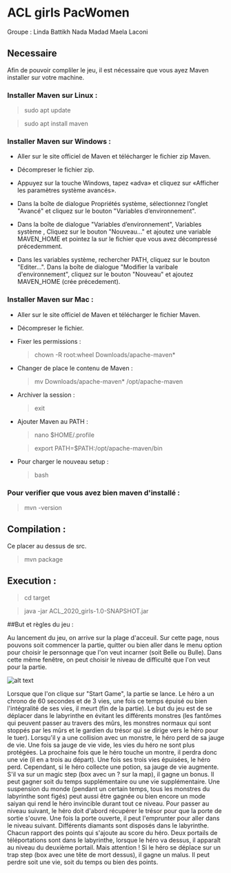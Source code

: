 # ACL girls PacWomen
Groupe :
Linda Battikh
Nada Madad
Maela Laconi

## Necessaire
Afin de pouvoir compliler le jeu, il est nécessaire que vous ayez Maven installer sur votre machine.
### Installer Maven sur Linux :
>sudo apt update

>sudo apt install maven


### Installer Maven sur Windows :
* Aller sur le site officiel de Maven et télécharger le fichier zip Maven.

* Décompreser le fichier zip.

* Appuyez sur la touche Windows, tapez «adva» et cliquez sur «Afficher les paramètres système avancés». 

* Dans la boîte de dialogue Propriétés système, sélectionnez l’onglet "Avancé" et cliquez sur le bouton "Variables d’environnement".

* Dans la boîte de dialogue "Variables d’environnement", Variables système , Cliquez sur le bouton "Nouveau..." et ajoutez une variable MAVEN_HOME et pointez la sur le fichier que vous avez décompressé précedemment.

* Dans les variables système, rechercher PATH, cliquez sur le bouton "Editer...". Dans la boîte de dialogue "Modifier la varibale d'environnement", cliquez sur le bouton "Nouveau" et ajoutez MAVEN_HOME (crée précedement).


### Installer Maven sur Mac :

* Aller sur le site officiel de Maven et télécharger le fichier Maven.

* Décompreser le fichier.

* Fixer les permissions :
    >chown -R root:wheel Downloads/apache-maven*

* Changer de place le contenu de Maven :
    >mv Downloads/apache-maven* /opt/apache-maven

* Archiver la session :
    >exit

* Ajouter Maven au PATH :
    >nano $HOME/.profile
    
    >export PATH=$PATH:/opt/apache-maven/bin

* Pour charger le nouveau setup :
    >bash

### Pour verifier que vous avez bien maven d'installé :
>mvn -version

## Compilation :
Ce placer au dessus de src.
>mvn package

## Execution :
>cd target

>java -jar ACL_2020_girls-1.0-SNAPSHOT.jar 

##But et règles du jeu :

Au lancement du jeu, on arrive sur la plage d'acceuil. Sur cette page, nous pouvons soit commencer la partie,
quitter ou bien aller dans le menu option pour choisir le personnage que l'on veut incarner (soit Belle ou Bulle). Dans cette même fenêtre, on peut choisir le 
niveau de difficulté que l'on veut pour la partie.


![alt text](https://github.com/MaelaLaconi/ACL_2020_girls/tree/main/resources/images/readMe/mainLaby.jpeg?raw=true)


Lorsque que l'on clique sur "Start Game", la partie se lance. Le héro a un chrono de 60 secondes et de 3 vies, une fois ce temps épuisé ou bien l'intégralité de ses vies, il meurt (fin de la partie).
Le but du jeu est de se déplacer dans le labyrinthe en évitant les différents monstres (les fantômes qui peuvent passer au travers des mûrs, les monstres normaux qui sont stoppés par les mûrs et le gardien du trésor qui
se dirige vers le héro pour le tuer). Lorsqu'il y a une collision avec un monstre, le héro perd de sa jauge de vie. Une fois sa jauge de vie vide, les vies du héro ne sont plus protégées.
La prochaine fois que le héro touche un montre, il perdra donc une vie (il en a trois au départ). Une fois ses trois vies épuisées, le héro perd. 
Cependant, si le héro collecte une potion, sa jauge de vie augmente. S'il va sur un magic step (box avec un ? sur la map), il gagne un bonus. Il peut gagner soit du temps supplémentaire ou une vie supplémentaire. Une suspension du monde (pendant un
certain temps, tous les monstres du labyrinthe sont figés) peut aussi être gagnée ou bien encore un mode saiyan qui rend le héro invincible durant tout ce niveau. Pour passer au niveau suivant, le héro doit d'abord récupérer
le trésor pour que la porte de sortie s'ouvre. Une fois la porte ouverte, il peut l'emprunter pour aller dans le niveau suivant. Différents diamants sont disposés dans le labyrinthe.
Chacun rapport des points qui s'ajoute au score du héro. Deux portails de téléportations sont dans le labyrinthe, lorsque le héro va dessus, il apparaît au niveau du deuxième portail.
Mais attention ! Si le héro se déplace sur un trap step (box avec une tête de mort dessus), il gagne un malus. Il peut perdre soit une vie, soit du temps ou bien des points.

